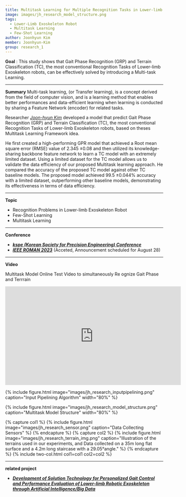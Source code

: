 ```yaml
---
title: Multitask Learning for Multiple Recognition Tasks in Lower-limb Exoskeleton robot
image: images/jh_research_model_structure.png
tags:
  - Lower-Limb Exoskeleton Robot
  - Multitask Learning
  - Few-Shot Learning
author: Joonhyun Kim
member: Joonhyun-Kim
group: research_1
---
```

**Goal** : This study shows that Gait Phase Recognition (GRP) and Terrain Classification (TC), the most conventional Recognition Tasks of Lower-limb Exoskeleton robots, can be effectively solved by introducing a Multi-task Learning.

***

**Summary**
Multi-task learning, (or Transfer learning), is a concept derived from the field of computer vision, and is a learning method that enables better performances and data-efficient learning when learning is conducted by sharing a Feature Network (encoder) for related tasks.   
   
Researcher [*Joon-hyun Kim*](http://harco.hanyang.ac.kr/members/Joonhyun-Kim.html) developed a model that predict Gait Phase Recognition (GRP) and Terrain Classification (TC), the most conventional Recognition Tasks of Lower-limb Exoskeleton robots, based on theses Multitask Learning Framework idea.
    
He first created a high-performing GPR model that achieved a Root mean square error (RMSE) value of 2.345 ±0.08 and then utilized its knowledge-sharing backbone
feature network to learn a TC model with an extremely limited dataset. 
Using a limited dataset for the TC model allows us to validate the data efficiency of our proposed Multitask learning
approach. He compared the accuracy of the proposed TC model against other TC baseline models. The proposed model achieved
99.5 ±0.044% accuracy with a limited dataset, outperforming other baseline models, demonstrating its effectiveness in terms of data efficiency.

***

**Topic**    
 * Recognition Problems in Lower-limb Exoskeleton Robot
 * Few-Shot Learning
 * Multitask Learning


   
   
***
**Conference**   
- [**_kspe (Korean Society for Precision Engineering) Conference_**](https://www.dbpia.co.kr/journal/articleDetail?nodeId=NODE11168452)
- [**_IEEE ROMAN 2023_**](https://ro-man2023.org/main) (Acceted, Announcement scheduled for August 28)

***



**<i class="fas fa-play-circle"></i> Video**

Multitask Model Online Test Video to simultaneously Re
ognize Gait Phase and Terrrain
<iframe width="560" height="315" src="https://www.youtube.com/embed/vQQiFxAiJ_w" title="YouTube video player" frameborder="0" allow="accelerometer; autoplay; clipboard-write; encrypted-media; gyroscope; picture-in-picture; web-share" allowfullscreen></iframe>



{%
  include figure.html
  image="images/jh_research_inputpipelining.png"
  caption="Input Pipelining Algorithm"
  width="80%"
%}

{%
  include figure.html
  image="images/jh_research_model_structure.png"
  caption="Multitask Model Structure"
  width="80%"
%}


{% capture col1 %}
{%
  include figure.html
  image="images/jh_research_sensor.png"
  caption="Data Collecting Sensors"
%}
{% endcapture %}
{% capture col2 %}
{%
  include figure.html
  image="images/jh_research_terrain_img.png"
  caption="Illustration of the terrains used in our experiments, and Data collected on a 35m long
flat surface and a 4.2m long staircase with a 29.05°angle."
%}
{% endcapture %}
{% include two-col.html col1=col1 col2=col2 %}




***
**related project** 
- [**_Development of Solution Technology for Personalized Gait Control and Performance Evaluation of Lower-limb Robotic Exoskeleton through Artificial Intelligence/Big Data_**](http://harco.hanyang.ac.kr/2022/04/28/project-voucher_iitp_gait_project.html)